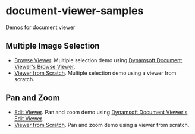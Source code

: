 # document-viewer-samples

Demos for document viewer

## Multiple Image Selection

* [Browse Viewer](https://tony-xlh.github.io/document-viewer-samples/multiple-image-selection/browse-viewer.html). Multiple selection demo using [Dynamsoft Document Viewer's Browse Viewer](https://www.dynamsoft.com/document-viewer/docs/introduction/index.html).
* [Viewer from Scratch](https://tony-xlh.github.io/document-viewer-samples/multiple-image-selection/from-scratch.html). Multiple selection demo using a viewer from scratch.

## Pan and Zoom

* [Edit Viewer](https://tony-xlh.github.io/document-viewer-samples/pan-and-zoom/edit-viewer.html). Pan and zoom demo using [Dynamsoft Document Viewer's Edit Viewer](https://www.dynamsoft.com/document-viewer/docs/introduction/index.html).
* [Viewer from Scratch](https://tony-xlh.github.io/document-viewer-samples/pan-and-zoom/from-scratch.html). Pan and zoom demo using a viewer from scratch.

